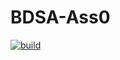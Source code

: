 # BDSA-Ass0

[![build](https://github.com/AlexBMJ/BDSA-Ass0/actions/workflows/main.yaml/badge.svg)](https://github.com/AlexBMJ/BDSA-Ass0/actions/workflows/main.yaml)